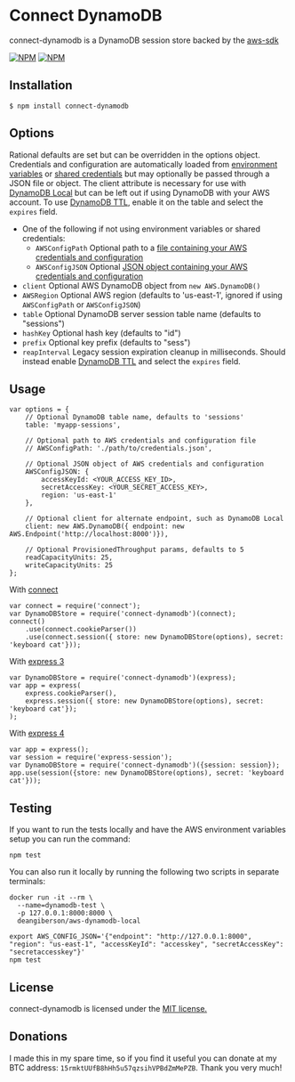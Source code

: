 # Connect DynamoDB

connect-dynamodb is a DynamoDB session store backed by the [aws-sdk](https://github.com/aws/aws-sdk-js)

[![NPM](https://nodei.co/npm/connect-dynamodb.png)](https://nodei.co/npm/connect-dynamodb/)
[![NPM](https://nodei.co/npm-dl/connect-dynamodb.png)](https://nodei.co/npm-dl/connect-dynamodb/)

## Installation

    $ npm install connect-dynamodb

## Options

Rational defaults are set but can be overridden in the options object. Credentials and configuration are automatically loaded from [environment variables](http://docs.aws.amazon.com/sdk-for-javascript/v2/developer-guide/loading-node-credentials-environment.html) or [shared credentials](http://docs.aws.amazon.com/sdk-for-javascript/v2/developer-guide/loading-node-credentials-shared.html) but may optionally be passed through a JSON file or object. The client attribute is necessary for use with [DynamoDB Local](http://docs.aws.amazon.com/amazondynamodb/latest/developerguide/DynamoDBLocal.html) but can be left out if using DynamoDB with your AWS account.  To use [DynamoDB TTL](http://docs.aws.amazon.com/amazondynamodb/latest/developerguide/TTL.html), enable it on the table and select the `expires` field.

  - One of the following if not using environment variables or shared credentials:
    - `AWSConfigPath` Optional path to a [file containing your AWS credentials and configuration](http://docs.aws.amazon.com/AWSJavaScriptSDK/guide/node-configuring.html#Credentials_from_Disk)
    - `AWSConfigJSON` Optional [JSON object containing your AWS credentials and configuration](http://docs.aws.amazon.com/AWSJavaScriptSDK/latest/AWS/Config.html)
  - `client` Optional AWS DynamoDB object from `new AWS.DynamoDB()`
  - `AWSRegion` Optional AWS region (defaults to 'us-east-1', ignored if using `AWSConfigPath` or `AWSConfigJSON`)
  - `table` Optional DynamoDB server session table name (defaults to "sessions")
  - `hashKey` Optional hash key (defaults to "id")
  - `prefix` Optional key prefix (defaults to "sess")
  - `reapInterval` Legacy session expiration cleanup in milliseconds.  Should instead enable [DynamoDB TTL](http://docs.aws.amazon.com/amazondynamodb/latest/developerguide/TTL.html) and select the `expires` field.

## Usage

    var options = {
        // Optional DynamoDB table name, defaults to 'sessions'
        table: 'myapp-sessions',

        // Optional path to AWS credentials and configuration file
        // AWSConfigPath: './path/to/credentials.json',

        // Optional JSON object of AWS credentials and configuration
        AWSConfigJSON: {
            accessKeyId: <YOUR_ACCESS_KEY_ID>,
            secretAccessKey: <YOUR_SECRET_ACCESS_KEY>,
            region: 'us-east-1'
        },

        // Optional client for alternate endpoint, such as DynamoDB Local
        client: new AWS.DynamoDB({ endpoint: new AWS.Endpoint('http://localhost:8000')}),

        // Optional ProvisionedThroughput params, defaults to 5
        readCapacityUnits: 25,
        writeCapacityUnits: 25
    };

With [connect](https://github.com/senchalabs/connect)

    var connect = require('connect');
    var DynamoDBStore = require('connect-dynamodb')(connect);
    connect()
        .use(connect.cookieParser())
        .use(connect.session({ store: new DynamoDBStore(options), secret: 'keyboard cat'}));

With [express 3](http://expressjs.com/en/3x/api.html)

    var DynamoDBStore = require('connect-dynamodb')(express);
    var app = express(
        express.cookieParser(),
        express.session({ store: new DynamoDBStore(options), secret: 'keyboard cat'});
    );

With [express 4](http://expressjs.com/)

    var app = express();
    var session = require('express-session');
    var DynamoDBStore = require('connect-dynamodb')({session: session});
    app.use(session({store: new DynamoDBStore(options), secret: 'keyboard cat'}));

## Testing

If you want to run the tests locally and have the AWS environment variables setup you can run the command:

```
npm test
```

You can also run it locally by running the following two scripts in separate terminals:

```
docker run -it --rm \
  --name=dynamodb-test \
  -p 127.0.0.1:8000:8000 \
  deangiberson/aws-dynamodb-local
```

```
export AWS_CONFIG_JSON='{"endpoint": "http://127.0.0.1:8000", "region": "us-east-1", "accessKeyId": "accesskey", "secretAccessKey": "secretaccesskey"}'
npm test
```

## License

connect-dynamodb is licensed under the [MIT license.](https://github.com/ca98am79/connect-dynamodb/blob/master/LICENSE.txt)

## Donations

I made this in my spare time, so if you find it useful you can donate at my BTC address: `15rmktUUfB8hHh5u57qzsihVPBdZmMePZB`. Thank you very much!
